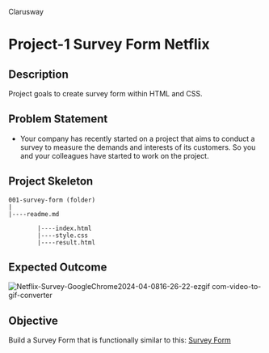 <p>Clarusway<img align="right"
  src="https://secure.meetupstatic.com/photos/event/3/1/b/9/600_488352729.jpeg"  width="15px"></p>

# Project-1 Survey Form Netflix

## Description
Project goals to create survey form within HTML and CSS.

## Problem Statement

- Your company has recently started on a project that aims to conduct a survey to measure the demands and interests of its customers. So you and your colleagues have started to work on the project.

## Project Skeleton 

```
001-survey-form (folder)
|
|----readme.md

        |----index.html  
        |----style.css   
        |----result.html 
```

## Expected Outcome


![Netflix-Survey-GoogleChrome2024-04-0816-26-22-ezgif com-video-to-gif-converter](https://github.com/ayseugurlu/SurveyFormNetflix/assets/164202619/5f290fc3-fd8e-4b9c-8609-7cf9afc262a2)

## Objective

Build a Survey Form that is functionally similar to this: [Survey Form](https://mccarthy-silva.github.io/Survey-Form/)



